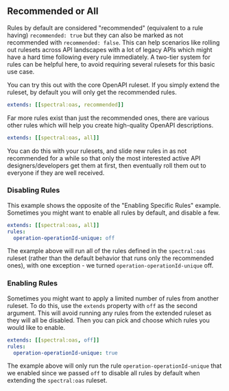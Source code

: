 ## Recommended or All

Rules by default are considered "recommended" (equivalent to a rule having) `recommended: true` but they can also be marked as not recommended with `recommended: false`. This can help scenarios like rolling out rulesets across API landscapes with a lot of legacy APIs which might have a hard time following every rule immediately. A two-tier system for rules can be helpful here, to avoid requiring several rulesets for this basic use case.

You can try this out with the core OpenAPI ruleset. If you simply extend the ruleset, by default you will only get the recommended rules.

```yaml
extends: [[spectral:oas, recommended]]
```

Far more rules exist than just the recommended ones, there are various other rules which will help you create high-quality OpenAPI descriptions.

```yaml
extends: [[spectral:oas, all]]
```

You can do this with your rulesets, and slide new rules in as not recommended for a while so that only the most interested active API designers/developers get them at first, then eventually roll them out to everyone if they are well received.

### Disabling Rules

This example shows the opposite of the "Enabling Specific Rules" example. Sometimes you might want to enable all rules by default, and disable a few.

```yaml
extends: [[spectral:oas, all]]
rules:
  operation-operationId-unique: off
```

The example above will run all of the rules defined in the `spectral:oas` ruleset (rather than the default behavior that runs only the recommended ones), with one exception - we turned `operation-operationId-unique` off.

### Enabling Rules

Sometimes you might want to apply a limited number of rules from another ruleset. To do this, use the `extends` property with `off` as the second argument. This will avoid running any rules from the extended ruleset as they will all be disabled. Then you can pick and choose which rules you would like to enable.

```yaml
extends: [[spectral:oas, off]]
rules:
  operation-operationId-unique: true
```

The example above will only run the rule `operation-operationId-unique` that we enabled since we passed `off` to disable all rules by default when extending the `spectral:oas` ruleset.
